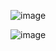 ![image](https://user-images.githubusercontent.com/114179854/193357545-6cc4e69f-340f-49de-b0ed-07b8cc347f2d.png)

![image](https://user-images.githubusercontent.com/114179854/193361143-fb8a3cf4-5746-435c-8de7-91138f7a7dc4.png)


